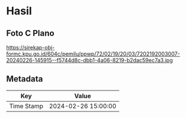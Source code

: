 # Hasil

## Foto C Plano

https://sirekap-obj-formc.kpu.go.id/604c/pemilu/ppwp/72/02/19/20/03/7202192003007-20240226-145915--f5744d8c-dbb1-4a06-8219-b2dac59ec7a3.jpg


## Metadata

| Key        | Value               |
| ---------- | ------------------- |
| Time Stamp | 2024-02-26 15:00:00 |




